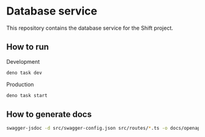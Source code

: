 # Database service

This repository contains the database service for the Shift project.

## How to run

Development

```bash
deno task dev
```

Production

```bash
deno task start
```

## How to generate docs

```bash
swagger-jsdoc -d src/swagger-config.json src/routes/*.ts -o docs/openapi.json
```
